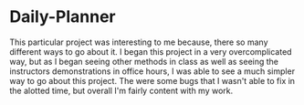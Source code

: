 # Daily-Planner
This particular project was interesting to me because, there so many different ways to go about it. I began this project in a very overcomplicated way, but as I began seeing other methods in class as well as seeing the instructors demonstrations in office hours, I was able to see a much simpler way to go about this project. The were some bugs that I wasn't able to fix in the alotted time, but overall I'm fairly content with my work.